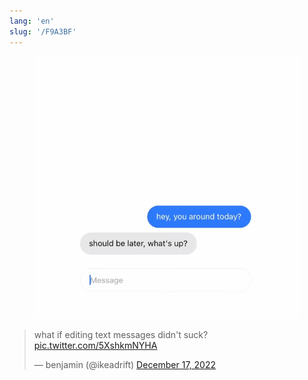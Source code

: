 ```yaml
---
lang: 'en'
slug: '/F9A3BF'
---
```



<figure>

![6ECA95.gif](./../.././docs/assets/6ECA95.gif)


</figure>

<blockquote class="twitter-tweet"><p lang="en" dir="ltr">what if editing text messages didn&#39;t suck? <a href="https://t.co/5XshkmNYHA">pic.twitter.com/5XshkmNYHA</a></p>&mdash; benjamin (@ikeadrift) <a href="https://twitter.com/ikeadrift/status/1604198542360432642?ref_src=twsrc%5Etfw">December 17, 2022</a></blockquote>

<head>
  <html lang="en-US"/>
</head>
